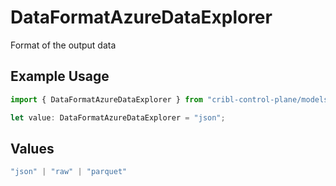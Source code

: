 # DataFormatAzureDataExplorer

Format of the output data

## Example Usage

```typescript
import { DataFormatAzureDataExplorer } from "cribl-control-plane/models/operations";

let value: DataFormatAzureDataExplorer = "json";
```

## Values

```typescript
"json" | "raw" | "parquet"
```